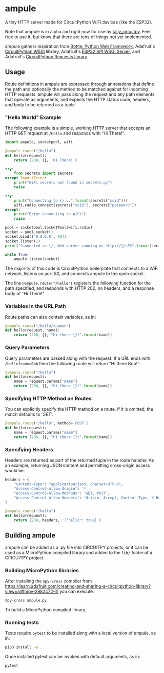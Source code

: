# ampule

A tiny HTTP server made for CircuitPython WiFi devices (like the ESP32).

Note that ampule is in alpha and right now for use by
[tally_circuitpy](https://github.com/deckerego/tally_circuitpy). Feel free to
use it, but know that there are tons of things not yet implemented.

ampule gathers inspiration from
[Bottle: Python Web Framework](https://bottlepy.org/docs/dev/index.html),
Adafruit's [CircuitPython WSGI](https://github.com/adafruit/Adafruit_CircuitPython_WSGI)
library, Adafruit's [ESP32 SPI WSGI Server](https://github.com/adafruit/Adafruit_CircuitPython_ESP32SPI/blob/main/adafruit_esp32spi/adafruit_esp32spi_wsgiserver.py),
and Adafruit's [CircuitPython Requests library](https://github.com/adafruit/Adafruit_CircuitPython_Requests).

## Usage

Route definitions in ampule are expressed through annotations that define the
path and optionally the method to be matched against for incoming HTTP requests.
ampule will pass along the request and any path elements that operate as arguments,
and expects the HTTP status code, headers, and body to be returned as a tuple.

### "Hello World" Example

The following example is a simple, working HTTP server that accepts an
HTTP GET request at `/hello` and responds with "Hi There!".

```python
import ampule, socketpool, wifi

@ampule.route("/hello")
def hello(request):
    return (200, {}, 'Hi There!')

try:
    from secrets import secrets
except ImportError:
    print("WiFi secrets not found in secrets.py")
    raise

try:
    print("Connecting to {}...".format(secrets["ssid"]))
    wifi.radio.connect(secrets["ssid"], secrets["password"])
except:
    print("Error connecting to WiFi")
    raise

pool = socketpool.SocketPool(wifi.radio)
socket = pool.socket()
socket.bind(['0.0.0.0', 80])
socket.listen(1)
print("Connected to {}, Web server running on http://{}:80".format(secrets["ssid"], wifi.radio.ipv4_address))

while True:
    ampule.listen(socket)
```

The majority of this code is CircuitPython boilerplate that connects to a WiFi
network, listens on port 80, and connects ampule to the open socket.

The line `@ampule.route("/hello")` registers the following function for
the path specified, and responds with HTTP 200, no headers, and a response body
of "Hi There!"

### Variables in the URL Path

Route paths can also contain variables, as in:

```python
@ampule.route("/hello/<name>")
def hello(request, name):
    return (200, {}, "Hi there {}!".format(name))
```

### Query Parameters

Query parameters are passed along with the request. If a URL ends with
`/hello?name=Bob` then the following route will return
"Hi there Bob!":

```python
@ampule.route("/hello")
def hello(request):
    name = request.params["name"]
    return (200, {}, "Hi there {}!".format(name))
```

### Specifying HTTP Method on Routes

You can explicitly specify the HTTP method on a route. If it is omitted,
the match defaults to 'GET'.

```python
@ampule.route("/hello", method='POST')
def hello(request):
    name = request.params["name"]
    return (200, {}, "Hi there {}!".format(name))
```

### Specifying Headers

Headers are returned as part of the returned tuple in the route handler.
As an example, returning JSON content and permitting cross-origin access
would be:

```python
headers = {
    "Content-Type": "application/json; charset=UTF-8",
    "Access-Control-Allow-Origin": '*',
    "Access-Control-Allow-Methods": 'GET, POST',
    "Access-Control-Allow-Headers": 'Origin, Accept, Content-Type, X-Requested-With, X-CSRF-Token'
}

@ampule.route("/hello")
def hello(request):
    return (200, headers, '{"hello": true}')
```

## Building ampule

ampule can be added as a .py file into CIRCUITPY projects, or it can be
used as a MicroPython compiled library and added to the `lib/` folder
of a CIRCUITPY project.

### Building MicroPython libraries

After installing the `mpy-cross` compiler from
https://learn.adafruit.com/creating-and-sharing-a-circuitpython-library?view=all#mpy-2982472-11
you can execute:

```sh
mpy-cross ampule.py
```

To build a MicroPython compiled library.

### Running tests

Tests require `pytest` to be installed along with a local version of ampule, as in:

```sh
pip3 install -e .
```

Once installed pytest can be invoked with default arguments, as in:

```sh
pytest
```
